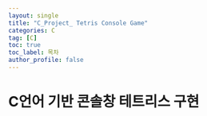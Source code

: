 ```yaml
---
layout: single
title: "C_Project_ Tetris Console Game"
categories: C
tag: [C]
toc: true
toc_label: 목차
author_profile: false
---
```


# C언어 기반 콘솔창 테트리스 구현

